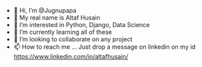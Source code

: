 - 👋 Hi, I’m @Jugnupapa
- 👋 My real name is Altaf Husain
- 👀 I’m interested in Python, Django, Data Science
- 🌱 I’m currently learning all of these
- 💞️ I’m looking to collaborate on any project
- 📫 How to reach me ... Just drop a message on linkedin on my id https://www.linkedin.com/in/altafhusain/

<!---
Jugnupapa/Jugnupapa is a ✨ special ✨ repository because its `README.md` (this file) appears on your GitHub profile.
You can click the Preview link to take a look at your changes.
--->
